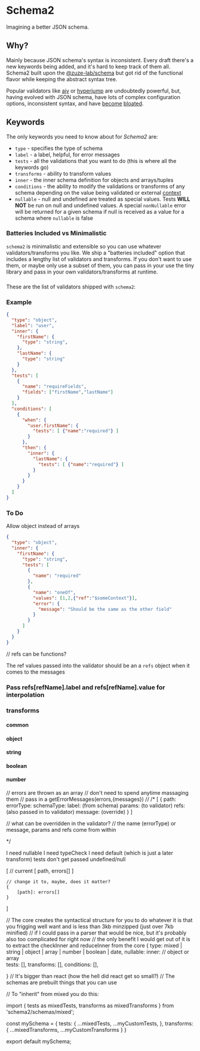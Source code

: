 # Schema2

Imagining a better JSON schema.

## Why?

Mainly because JSON schema's syntax is inconsistent. Every draft there's a new keywords being added, and it's hard to keep track of them all. Schema2 built upon the [@zuze-lab/schema]() but got rid of the functional flavor while keeping the abstract syntax tree.

Popular validators like [ajv](https://github.com/ajv-validator/ajv) or [hyperjump](https://github.com/hyperjump-io/json-schema-validator) are undoubtedly powerful, but, having evolved with JSON schema, have lots of complex configuration options, inconsistent syntax, and have [become](https://bundlephobia.com/result?p=@hyperjump/json-schema) [bloated](https://bundlephobia.com/result?p=ajv).


## Keywords

The only keywords you need to know about for *Schema2* are:

- `type` - specifies the type of schema
- `label` - a label, helpful, for error messages
- `tests` - all the validations that you want to do (this is where all the keywords go)
- `transforms` - ability to transform values
- `inner` - the inner schema definition for objects and arrays/tuples
- `conditions` - the ability to modify the validations or transforms of any schema depending on the value being validated or external [context](#context)
- `nullable` - null and undefined are treated as special values. Tests **WILL NOT** be run on null and undefined values. A special `nonNullable` error will be returned for a given schema if null is received as a value for a schema where `nullable` is false

### Batteries Included vs Minimalistic



`schema2` is minimalistic and extensible so you can use whatever validators/transforms you like. We ship a "batteries included" option that includes a lengthy list of validators and transforms. If you don't want to use them, or maybe only use a subset of them, you can pass in your use the tiny library and pass in your own validators/transforms at runtime.
### 

These are the list of validators shipped with `schema2`:





### Example

```json
{
  "type": "object",
  "label": "user",
  "inner": {
    "firstName": {
      "type": "string",
    },
    "lastName": {
      "type": "string"
    }
  },
  "tests": [
    {
      "name": "requireFields",
      "fields": ["firstName","lastName"]
    }
  ],
  "conditions": [
    {
      "when": {
        "user.firstName": { 
          "tests": [ {"name":"required"} ] 
        }
      },
      "then": {
        "inner": {
          "lastName": {  
            "tests": [ {"name":"required"} ] 
          }
        }
      }
    }
  ]
}
```

### To Do

Allow object instead of arrays

```json
{
  "type": "object",
  "inner": {
    "firstName": {
      "type": "string",
      "tests": [
        {
          "name": "required"
        },
        {
          "name": "oneOf",
          "values": [1,2,{"ref":"$someContext"}],
          "error": {
            "message": "Should be the same as the other field"
          }
        }
      ]
    }
  }
}
```

// refs can be functions?

The ref values passed into the validator should be an a `refs` object when it comes to the messages

### Pass refs[refName].label and refs[refName].value for interpolation

### transforms

#### common
#### object
#### string
#### boolean
#### number

// errors are thrown as an array
// don't need to spend anytime massaging them
// pass in a getErrorMessages(errors,{messages})
//
/*
[
  {
    path:
    errorType:
    schemaType:
    label: (from schema)
    params: (to validator)
    refs: (also passed in to validator)
    message: (override)
  }
]

// what can be overridden in the validator?
// the name (errorType) or message, params and refs come from within


*/


I need nullable
I need typeCheck
I need default (which is just a later transform)
tests don't get passed undefined/null


[
    // current
    [ path, errors[] ]

    // change it to, maybe, does it matter?
    {
        [path]: errors[]
    }    
]


// The core creates the syntactical structure for you to do whatever it is that you frigging well want and is less than 3kb minzipped (just over 7kb minified)
// if I could pass in a parser that would be nice, but it's probably also too complicated for right now
// the only benefit I would get out of it is to extract the checkInner and reduceInner from the core
{
  type: mixed | string | object | array | number | boolean | date,
  nullable:
  inner: // object or array  
  tests: [],
  transforms: [],
  conditions: [],

}
// It's bigger than react (how the hell did react get so small?)
// The schemas are prebuilt things that you can use 

// To "inherit" from mixed you do this:

import { tests as mixedTests, transforms as mixedTransforms } from 'schema2/schemas/mixed';

const mySchema = {
  tests: {
    ...mixedTests,
    ...myCustomTests,
  },
  transforms: {
    ...mixedTransforms,
    ...myCustomTransforms
  }
}

export default mySchema;